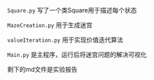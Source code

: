 `Square.py` 写了一个类Square用于描述每个状态

`MazeCreation.py` 用于生成迷宫

`valueIteration.py` 用于实现价值迭代算法

`Main.py` 是主程序，运行后将迷宫问题的解决可视化

剩下的md文件是实验报告